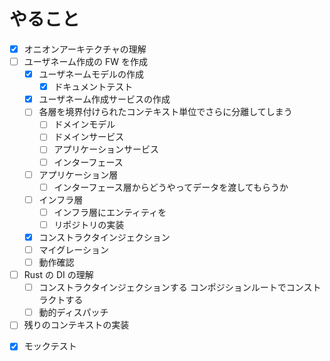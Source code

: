 # やること

- [x] オニオンアーキテクチャの理解
- [ ] ユーザネーム作成の FW を作成
  - [x] ユーザネームモデルの作成
    - [x] ドキュメントテスト
  - [x] ユーザネーム作成サービスの作成
  - [ ] 各層を境界付けられたコンテキスト単位でさらに分離してしまう
    - [ ] ドメインモデル
    - [ ] ドメインサービス
    - [ ] アプリケーションサービス
    - [ ] インターフェース
  - [ ] アプリケーション層
    - [ ] インターフェース層からどうやってデータを渡してもらうか
  - [ ] インフラ層
    - [ ] インフラ層にエンティティを
    - [ ] リポジトリの実装
  - [x] コンストラクタインジェクション
  - [ ] マイグレーション
  - [ ] 動作確認
- [ ] Rust の DI の理解
  - [ ] コンストラクタインジェクションする コンポジションルートでコンストラクトする
  - [ ] 動的ディスパッチ
- [ ] 残りのコンテキストの実装
<!-- - [ ] すべてのコンテキストを Lambda でもデプロイできるようにする -->
- [x] モックテスト
